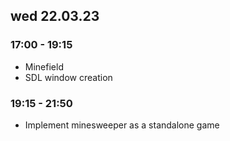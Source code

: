 ## wed 22.03.23
### 17:00 - 19:15
- Minefield
- SDL window creation
### 19:15 - 21:50
- Implement minesweeper as a standalone game
